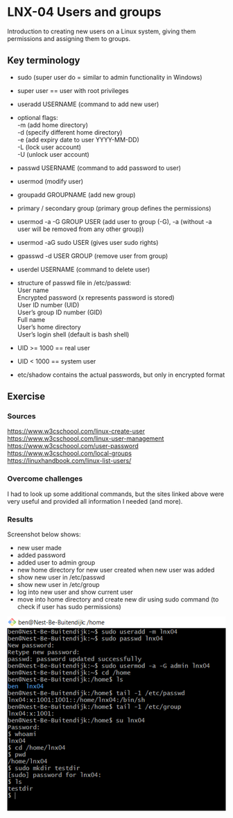 # LNX-04 Users and groups
Introduction to creating new users on a Linux system, giving them permissions and assigning them to groups.

## Key terminology
- sudo (super user do = similar to admin functionality in Windows)
- super user == user with root privileges
- useradd USERNAME (command to add new user)
- optional flags:  
    -m (add home directory)  
    -d (specify different home directory)  
    -e (add expiry date to user YYYY-MM-DD)  
    -L (lock user account)  
    -U (unlock user account)  
- passwd USERNAME (command to add password to user)
- usermod (modify user)
- groupadd GROUPNAME (add new group)
- primary / secondary group (primary group defines the permissions)
- usermod -a -G GROUP USER (add user to group (-G), -a (without -a user will be removed from any other group))
- usermod -aG sudo USER (gives user sudo rights)
- gpasswd -d USER GROUP (remove user from group)
- userdel USERNAME (command to delete user)

- structure of passwd file in /etc/passwd:  
    User name  
    Encrypted password (x represents password is stored)  
    User ID number (UID)  
    User’s group ID number (GID)  
    Full name  
    User’s home directory  
    User’s login shell (default is bash shell)  

- UID >= 1000 == real user
- UID < 1000 == system user

- etc/shadow contains the actual passwords, but only in encrypted format

## Exercise
### Sources
https://www.w3cschoool.com/linux-create-user  
https://www.w3cschoool.com/linux-user-management  
https://www.w3cschoool.com/user-password  
https://www.w3cschoool.com/local-groups
https://linuxhandbook.com/linux-list-users/  

### Overcome challenges
I had to look up some additional commands, but the sites linked above were very useful and provided all information I needed (and more).

### Results
Screenshot below shows:
- new user made
- added password
- added user to admin group
- new home directory for new user created when new user was added
- show new user in /etc/passwd
- show new user in /etc/group
- log into new user and show current user
- move into home directory and create new dir using sudo command (to check if user has sudo permissions)

![LNX04 screenshot](../00_includes/LNX-04.png)

